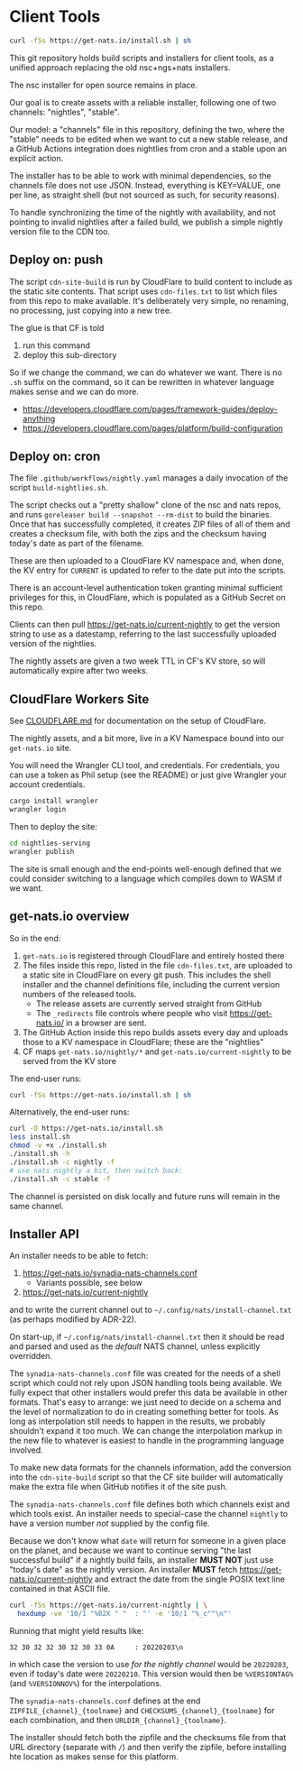 Client Tools
============

```sh
curl -fSs https://get-nats.io/install.sh | sh
```

This git repository holds build scripts and installers for client tools, as a
unified approach replacing the old nsc+ngs+nats installers.

The nsc installer for open source remains in place.

Our goal is to create assets with a reliable installer, following one of two
channels: "nightles", "stable".

Our model: a "channels" file in this repository, defining the two, where the
"stable" needs to be edited when we want to cut a new stable release, and a
GitHub Actions integration does nightlies from cron and a stable upon an
explicit action.

The installer has to be able to work with minimal dependencies, so the
channels file does not use JSON.  Instead, everything is KEY=VALUE, one per
line, as straight shell (but not sourced as such, for security reasons).

To handle synchronizing the time of the nightly with availability, and not
pointing to invalid nightlies after a failed build, we publish a simple
nightly version file to the CDN too.


## Deploy on: push

The script `cdn-site-build` is run by CloudFlare to build content to
include as the static site contents.  That script uses `cdn-files.txt` to list
which files from this repo to make available.  It's deliberately very simple,
no renaming, no processing, just copying into a new tree.

The glue is that CF is told
 1. run this command
 2. deploy this sub-directory

So if we change the command, we can do whatever we want.
There is no `.sh` suffix on the command, so it can be rewritten in whatever
language makes sense and we can do more.

* <https://developers.cloudflare.com/pages/framework-guides/deploy-anything>
* <https://developers.cloudflare.com/pages/platform/build-configuration>


## Deploy on: cron

The file `.github/workflows/nightly.yaml` manages a daily invocation of the
script `build-nightlies.sh`.

The script checks out a "pretty shallow" clone of the nsc and nats repos, and
runs `goreleaser build --snapshot --rm-dist` to build the binaries.  Once that
has successfully completed, it creates ZIP files of all of them and creates a
checksum file, with both the zips and the checksum having today's date as part
of the filename.

These are then uploaded to a CloudFlare KV namespace and, when done, the KV
entry for `CURRENT` is updated to refer to the date put into the scripts.

There is an account-level authentication token granting minimal sufficient
privileges for this, in CloudFlare, which is populated as a GitHub Secret on
this repo.

Clients can then pull <https://get-nats.io/current-nightly> to get the version
string to use as a datestamp, referring to the last successfully uploaded
version of the nightlies.

The nightly assets are given a two week TTL in CF's KV store, so will
automatically expire after two weeks.


## CloudFlare Workers Site

See [CLOUDFLARE.md](CLOUDFLARE.md) for documentation on the setup of
CloudFlare.

The nightly assets, and a bit more, live in a KV Namespace bound into our
`get-nats.io` site.

You will need the Wrangler CLI tool, and credentials.  For credentials, you
can use a token as Phil setup (see the README) or just give Wrangler your
account credentials.

```sh
cargo install wrangler
wrangler login
```

Then to deploy the site:

```sh
cd nightlies-serving
wrangler publish
```

The site is small enough and the end-points well-enough defined that we could
consider switching to a language which compiles down to WASM if we want.


## get-nats.io overview

So in the end:

1. `get-nats.io` is registered through CloudFlare and entirely hosted there
2. The files inside this repo, listed in the file `cdn-files.txt`, are
   uploaded to a static site in CloudFlare on every git push.  This includes
   the shell installer and the channel definitions file, including the current
   version numbers of the released tools.
   + The release assets are currently served straight from GitHub
   + The `_redirects` file controls where people who visit
     <https://get-nats.io/> in a browser are sent.
3. The GitHub Action inside this repo builds assets every day and uploads
   those to a KV namespace in CloudFlare; these are the "nightlies"
4. CF maps `get-nats.io/nightly/*` and `get-nats.io/current-nightly` to be
   served from the KV store

The end-user runs:

```sh
curl -fSs https://get-nats.io/install.sh | sh
```

Alternatively, the end-user runs:

```sh
curl -O https://get-nats.io/install.sh
less install.sh
chmod -v +x ./install.sh
./install.sh -h
./install.sh -c nightly -f
# use nats nightly a bit, then switch back:
./install.sh -c stable -f
```

The channel is persisted on disk locally and future runs will remain in the
same channel.


## Installer API

An installer needs to be able to fetch:

 1. <https://get-nats.io/synadia-nats-channels.conf>
    + Variants possible, see below
 2. <https://get-nats.io/current-nightly>

and to write the current channel out to `~/.config/nats/install-channel.txt`
(as perhaps modified by ADR-22).

On start-up, if `~/.config/nats/install-channel.txt` then it should be read
and parsed and used as the _default_ NATS channel, unless explicitly
overridden.

The `synadia-nats-channels.conf` file was created for the needs of a shell
script which could not rely upon JSON handling tools being available.  We
fully expect that other installers would prefer this data be available in
other formats.  That's easy to arrange: we just need to decide on a schema and
the level of normalization to do in creating something better for tools.  As
long as interpolation still needs to happen in the results, we probably
shouldn't expand it too much.  We can change the interpolation markup in the
new file to whatever is easiest to handle in the programming language
involved.

To make new data formats for the channels information, add the conversion into
the `cdn-site-build` script so that the CF site builder will automatically
make the extra file when GitHub notifies it of the site push.

The `synadia-nats-channels.conf` file defines both which channels exist and
which tools exist.  An installer needs to special-case the channel `nightly`
to have a version number _not_ supplied by the config file.

Because we don't know what `date` will return for someone in a given place on
the planet, and because we want to continue serving "the last successful
build" if a nightly build fails, an installer **MUST NOT** just use "today's
date" as the nightly version.  An installer **MUST** fetch
<https://get-nats.io/current-nightly> and extract the date from the single
POSIX text line contained in that ASCII file.

```sh
curl -fSs https://get-nats.io/current-nightly | \
  hexdump -ve '10/1 "%02X " "  : "' -e '10/1 "%_c""\n"'
```

Running that might yield results like:

```
32 30 32 32 30 32 30 33 0A     : 20220203\n
```

in which case the version to use _for the nightly channel_ would be
`20220203`, even if today's date were `20220210`.  This version would then be
`%VERSIONTAG%` (and `%VERSIONNOV%`) for the interpolations.

The `synadia-nats-channels.conf` defines at the end
`ZIPFILE_{channel}_{toolname}` and `CHECKSUMS_{channel}_{toolname}` for each
combination, and then `URLDIR_{channel}_{toolname}`.

The installer should fetch both the zipfile and the checksums file from that
URL directory (separate with `/`) and then verify the zipfile, before
installing hte location as makes sense for this platform.


